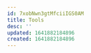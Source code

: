 ```yaml
---
id: 7xobNwn3gtMfciiIGS0AM
title: Tools
desc: ''
updated: 1641882184896
created: 1641882184896
---
```


